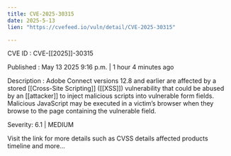 ```yaml
---
title: CVE-2025-30315
date: 2025-5-13
lien: "https://cvefeed.io/vuln/detail/CVE-2025-30315"

---
```


CVE ID : CVE-[[2025]]-30315

Published :  May 13
2025
9:16 p.m. | 1 hour
4 minutes ago

Description : Adobe Connect versions 12.8 and earlier are affected by a stored [[Cross-Site Scripting]] ([[XSS]]) vulnerability that could be abused by an [[attacker]] to inject malicious scripts into vulnerable form fields. Malicious JavaScript may be executed in a victim’s browser when they browse to the page containing the vulnerable field.

Severity: 6.1 | MEDIUM

Visit the link for more details
such as CVSS details
affected products
timeline
and more...
